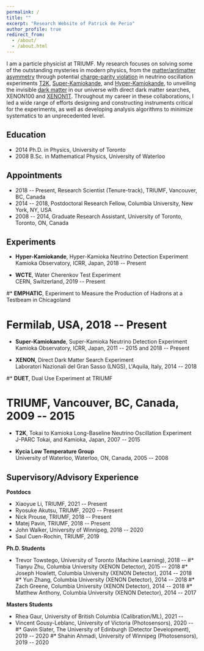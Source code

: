 ```yaml
---
permalink: /
title: ""
excerpt: "Research Website of Patrick de Perio"
author_profile: true
redirect_from: 
  - /about/
  - /about.html
---
```


I am a particle physicist at TRIUMF. My research focuses on solving some of the 
outstanding mysteries in modern physics, 
from the [matter/antimatter asymmetry](https://en.wikipedia.org/wiki/Baryon_asymmetry) 
through potential [charge-parity violation](https://en.wikipedia.org/wiki/CP_violation) 
in neutrino oscillation experiments [T2K](https://t2k-experiment.org/), 
[Super-Kamiokande](http://www-sk.icrr.u-tokyo.ac.jp/sk/index-e.html),
and [Hyper-Kamiokande](http://www.hyper-k.org), to unveiling 
the invisible [dark matter](https://en.wikipedia.org/wiki/Dark_matter) 
in our universe with direct dark matter searches, XENON100 
and [XENON1T](http://www.xenon1t.org/). 
Throughout my career in these collaborations, I led a wide range of 
efforts designing and constructing instruments critical for the experiments, as well 
as developing analysis algorithms to minimize systematics to an unprecedented level. 

Education
------
* 2014 Ph.D. in Physics, University of Toronto 
* 2008 B.Sc. in Mathematical Physics, University of Waterloo

Appointments
------
* 2018 -- Present, Research Scientist (Tenure-track), TRIUMF, Vancouver, BC, Canada
* 2014 -- 2018, Postdoctoral Research Fellow, Columbia University, New York, NY, USA
* 2008 -- 2014, Graduate Research Assistant, University of Toronto, Toronto, ON, Canada

Experiments
------
* __Hyper-Kamiokande__, Hyper-Kamioka Neutrino Detection Experiment   
  Kamioka Observatory, ICRR, Japan, 2018 -- Present 

* __WCTE__, Water Cherenkov Test Experiment   
  CERN, Switzerland, 2019 -- Present

#* __EMPHATIC__, Experiment to Measure the Production of Hadrons at a Testbeam in Chicagoland   
# Fermilab, USA, 2018 -- Present
  
* __Super-Kamiokande__, Super-Kamioka Neutrino Detection Experiment   
  Kamioka Observatory, ICRR, Japan, 2011 -- 2015 and 2018 -- Present

* __XENON__, Direct Dark Matter Search Experiment   
  Laboratori Nazionali del Gran Sasso (LNGS), L'Aquila, Italy, 2014 -- 2018
  
#* __DUET__, Dual Use Experiment at TRIUMF   
 # TRIUMF, Vancouver, BC, Canada, 2009 -- 2015 
  
* __T2K__, Tokai to Kamioka Long-Baseline Neutrino Oscillation Experiment   
  J-PARC Tokai, and Kamioka, Japan, 2007 -- 2015

* __Kycia Low Temperature Group__   
  University of Waterloo, Waterloo, ON, Canada, 2005 -- 2008 

Supervisory/Advisory Experience
------
__Postdocs__
* Xiaoyue Li, TRIUMF, 2021 -- Present
* Ryosuke Akutsu, TRIUMF, 2020 -- Present
* Nick Prouse, TRIUMF, 2018 -- Present
* Matej Pavin, TRIUMF, 2018 -- Present
* John Walker, University of Winnipeg, 2018 -- 2020 
* Saul Cuen-Rochin, TRIUMF, 2019

__Ph.D. Students__
* Trevor Towstego, University of Toronto (Machine Learning), 2018 -- 
#* Tianyu Zhu, Columbia University (XENON Detector), 2015 -- 2018
#* Joseph Howlett, Columbia University (XENON Detector), 2014 -- 2018
#* Yun Zhang, Columbia University (XENON Detector), 2014 -- 2018
#* Zach Greene, Columbia University (XENON Detector), 2014 -- 2018
#* Matthew Anthony, Columbia University (XENON Detector), 2014 -- 2017

__Masters Students__
* Rhea Gaur, University of British Columbia (Calibration/ML), 2021 -- 
* Vincent Gousy-Leblanc, University of Victoria (Photosensors), 2020 -- 
#* Gavin Slater, The University of Edinburgh (Detector Development), 2019 -- 2020
#* Shahin Ahmadi, University of Winnipeg (Photosensors), 2019 -- 2020

<!--- 
sUndergraduates

* Soumyasnigdha Kudu, Mitacs, India (Machine Learning), 2021
* Zakaria Patel, McMaster University (Machine Learning), 2021
* Skylar Wingfelder, McMaster University (Photosensors) , 2021 --
* Michael Sekatchev, University of British Columbia (Photogrammetry), 2019 -- 
* Hichem Lahiouel, University of Waterloo (Machine Learning) , 2021
* Joshua Tindall, University of British Columbia (Machine Learning), 2020 -- 2021
* Andrey Goryelov, British Columbia Institute of Technology  (Machine Learning) , 2021
* Noah MacRitchie, British Columbia Institute of Technology  (Machine Learning) , 2021
* Young Kwon, British Columbia Institute of Technology  (Machine Learning) , 2021
* Aleksandra Sorokina, British Columbia Institute of Technology  (Machine Learning) , 2021
* Leo Zhao, University of British Columbia (Machine Learning), 2020 -- 2021
* Ben Huckell, University of British Columbia (Machine Learning), 2020 -- 2021 
* Jason Zhou, University of British Columbia (Machine Learning), 2020 -- 2021 
* Lauryn Cheung, University of British Columbia (Machine Learning), 2020 -- 2021 
* Shabnam Hashimi, British Columbia Institute of Technology (Data Processing) , 2020
* Abdullah Abdullah, British Columbia Institute of Technology (Data Processing) , 2020
* Harsimran Kaur, British Columbia Institute of Technology (Data Processing) , 2020
* Sheikh Billah, British Columbia Institute of Technology (Data Processing) , 2020
* Pavandeep Josan, British Columbia Institute of Technology (Data Processing) , 2020
* William Seo, British Columbia Institute of Technology (Data Processing) , 2020
* Calum Mcdonald, University of Waterloo (Machine Learning) , 2020
* Ashley Ferreira, University of Waterloo (Photosensors), 2020
* Tia Tuinstra, University of Waterloo (Machine Learning) , 2020
* Brendan Posehn, University of British Columbia (Machine Learning), 2019 -- 2020
* Daniel Backhouse, University of British Columbia (Machine Learning), 2019 -- 2020
* Jonah Gourlay, University of British Columbia (Machine Learning), 2019 -- 2020
* Alex Ezzat, University of British Columbia (Photosensors), 2019 -- 2020
* Alex Proskurin, University of British Columbia (Photosensors), 2019 -- 2020
* Chuan Du, University of British Columbia (Photosensors), 2019 -- 2020
* Noah Tajwar, University of British Columbia (Photosensors), 2019 -- 2020
* Maryam Baksh, University of British Columbia (Photogrammetry), 2019 -- 2020
* Forbes Choy, University of British Columbia (Photogrammetry), 2019 -- 2020
* Chris Jing, University of British Columbia (Photogrammetry), 2019 -- 2020
* Dylan Lu, University of British Columbia (Machine Learning), 2019 -- 2020
* Dylan Green, University of British Columbia (Machine Learning), 2019 -- 2020
* Jason Peng, University of British Columbia (Machine Learning), 2019 -- 2020
* Vincent Gousy-Leblanc, University of Montreal (Photosensors), 2019
* Julian Ding, University of British Columbia (Machine Learning), 2019
* Abhishek Kajal, University of Manitoba (Machine Learning) , 2019 -- 2020
* Sarvan Singh Gill, University of British Columbia (Detector Simulations) , 2019
* Mia Kramer, University of British Columbia (Photosensors) , 2018 -- 2019
* Alexander Shaw, Whitman College (Machine Learning)  , 2017
* Olenka Jain, Harvard University (Detector Simulations) , 2017
* Cameo Lance, Columbia University (Cryogenics) , 2015
-->
